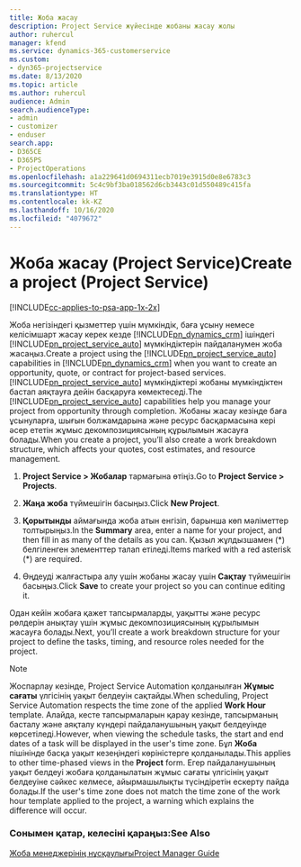 ```yaml
---
title: Жоба жасау
description: Project Service жүйесінде жобаны жасау жолы
author: ruhercul
manager: kfend
ms.service: dynamics-365-customerservice
ms.custom:
- dyn365-projectservice
ms.date: 8/13/2020
ms.topic: article
ms.author: ruhercul
audience: Admin
search.audienceType:
- admin
- customizer
- enduser
search.app:
- D365CE
- D365PS
- ProjectOperations
ms.openlocfilehash: a1a229641d0694311ecb7019e3915d0e8e6783c3
ms.sourcegitcommit: 5c4c9bf3ba018562d6cb3443c01d550489c415fa
ms.translationtype: HT
ms.contentlocale: kk-KZ
ms.lasthandoff: 10/16/2020
ms.locfileid: "4079672"
---
```

# <a name="create-a-project-project-service"></a><span data-ttu-id="f2dd7-103">Жоба жасау (Project Service)</span><span class="sxs-lookup"><span data-stu-id="f2dd7-103">Create a project (Project Service)</span></span>

[!INCLUDE[cc-applies-to-psa-app-1x-2x](../includes/cc-applies-to-psa-app-1x-2x.md)]

<span data-ttu-id="f2dd7-104">Жоба негізіндегі қызметтер үшін мүмкіндік, баға ұсыну немесе келісімшарт жасау керек кезде [!INCLUDE[pn_dynamics_crm](../includes/pn-dynamics-crm.md)] ішіндегі [!INCLUDE[pn_project_service_auto](../includes/pn-project-service-auto.md)] мүмкіндіктерін пайдаланумен жоба жасаңыз.</span><span class="sxs-lookup"><span data-stu-id="f2dd7-104">Create a project using the [!INCLUDE[pn_project_service_auto](../includes/pn-project-service-auto.md)] capabilities in [!INCLUDE[pn_dynamics_crm](../includes/pn-dynamics-crm.md)] when you want to create an opportunity, quote, or contract for project-based services.</span></span> <span data-ttu-id="f2dd7-105">[!INCLUDE[pn_project_service_auto](../includes/pn-project-service-auto.md)] мүмкіндіктері жобаны мүмкіндіктен бастап аяқтауға дейін басқаруға көмектеседі.</span><span class="sxs-lookup"><span data-stu-id="f2dd7-105">The [!INCLUDE[pn_project_service_auto](../includes/pn-project-service-auto.md)] capabilities help you manage your project from opportunity through completion.</span></span> <span data-ttu-id="f2dd7-106">Жобаны жасау кезінде баға ұсынуларға, шығын болжамдарына және ресурс басқармасына кері әсер ететін жұмыс декомпозициясының құрылымын жасауға болады.</span><span class="sxs-lookup"><span data-stu-id="f2dd7-106">When you create a project, you’ll also create a work breakdown structure, which affects your quotes, cost estimates, and resource management.</span></span>  
  
1.  <span data-ttu-id="f2dd7-107">**Project Service > Жобалар** тармағына өтіңіз.</span><span class="sxs-lookup"><span data-stu-id="f2dd7-107">Go to **Project Service > Projects**.</span></span>  
  
2.  <span data-ttu-id="f2dd7-108">**Жаңа жоба** түймешігін басыңыз.</span><span class="sxs-lookup"><span data-stu-id="f2dd7-108">Click **New Project**.</span></span>  
  
3.  <span data-ttu-id="f2dd7-109">**Қорытынды** аймағында жоба атын енгізіп, барынша көп мәліметтер толтырыңыз.</span><span class="sxs-lookup"><span data-stu-id="f2dd7-109">In the **Summary** area, enter a name for your project, and then fill in as many of the details as you can.</span></span> <span data-ttu-id="f2dd7-110">Қызыл жұлдызшамен (\*) белгіленген элементтер талап етіледі.</span><span class="sxs-lookup"><span data-stu-id="f2dd7-110">Items marked with a red asterisk (\*) are required.</span></span>  
  
4.  <span data-ttu-id="f2dd7-111">Өңдеуді жалғастыра алу үшін жобаны жасау үшін **Сақтау** түймешігін басыңыз.</span><span class="sxs-lookup"><span data-stu-id="f2dd7-111">Click **Save** to create your project so you can continue editing it.</span></span>  
  
<span data-ttu-id="f2dd7-112">Одан кейін жобаға қажет тапсырмаларды, уақытты және ресурс рөлдерін анықтау үшін жұмыс декомпозициясының құрылымын жасауға болады.</span><span class="sxs-lookup"><span data-stu-id="f2dd7-112">Next, you’ll create a work breakdown structure for your project to define the tasks, timing, and resource roles needed for the project.</span></span>  

> [!NOTE]
> <span data-ttu-id="f2dd7-113">Жоспарлау кезінде, Project Service Automation қолданылған **Жұмыс сағаты** үлгісінің уақыт белдеуін сақтайды.</span><span class="sxs-lookup"><span data-stu-id="f2dd7-113">When scheduling, Project Service Automation respects the time zone of the applied **Work Hour** template.</span></span> <span data-ttu-id="f2dd7-114">Алайда, кесте тапсырмаларын қарау кезінде, тапсырманың басталу және аяқталу күндері пайдаланушының уақыт белдеуінде көрсетіледі.</span><span class="sxs-lookup"><span data-stu-id="f2dd7-114">However, when viewing the schedule tasks, the start and end dates of a task will be displayed in the user's time zone.</span></span> <span data-ttu-id="f2dd7-115">Бұл **Жоба** пішінінде басқа уақыт кезеңіндегі көріністерге қолданылады.</span><span class="sxs-lookup"><span data-stu-id="f2dd7-115">This applies to other time-phased views in the **Project** form.</span></span> <span data-ttu-id="f2dd7-116">Егер пайдаланушының уақыт белдеуі жобаға қолданылатын жұмыс сағаты үлгісінің уақыт белдеуіне сәйкес келмесе, айырмашылықты түсіндіретін ескерту пайда болады.</span><span class="sxs-lookup"><span data-stu-id="f2dd7-116">If the user's time zone does not match the time zone of the work hour template applied to the project, a warning which explains the difference will occur.</span></span> 
  
### <a name="see-also"></a><span data-ttu-id="f2dd7-117">Сонымен қатар, келесіні қараңыз:</span><span class="sxs-lookup"><span data-stu-id="f2dd7-117">See Also</span></span>  
 [<span data-ttu-id="f2dd7-118">Жоба менеджерінің нұсқаулығы</span><span class="sxs-lookup"><span data-stu-id="f2dd7-118">Project Manager Guide</span></span>](../psa/project-manager-guide.md)
